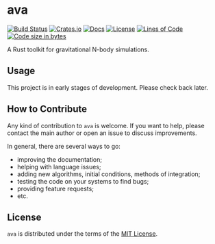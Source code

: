 # ava

[![Build Status](https://travis-ci.org/ggf84/ava.svg?branch=master)](https://travis-ci.org/ggf84/ava)
[![Crates.io](https://img.shields.io/crates/v/ava.svg)](https://crates.io/crates/ava)
[![Docs](https://docs.rs/ava/badge.svg)](https://docs.rs/ava)
[![License](https://img.shields.io/github/license/ggf84/ava.svg)](https://github.com/ggf84/ava/blob/master/LICENSE)
[![Lines of Code](https://tokei.rs/b1/github/ggf84/ava?category=code)](https://github.com/ggf84/ava)
[![Code size in bytes](https://img.shields.io/github/languages/code-size/ggf84/ava.svg)](https://github.com/ggf84/ava)

A Rust toolkit for gravitational N-body simulations.

## Usage

This project is in early stages of development. Please check back later.

## How to Contribute

Any kind of contribution to `ava` is welcome. If you want to help, please contact
the main author or open an issue to discuss improvements.

In general, there are several ways to go:
- improving the documentation;
- helping with language issues;
- adding new algorithms, initial conditions, methods of integration;
- testing the code on your systems to find bugs;
- providing feature requests;
- etc.

## License

`ava` is distributed under the terms of the [MIT License](LICENSE).
